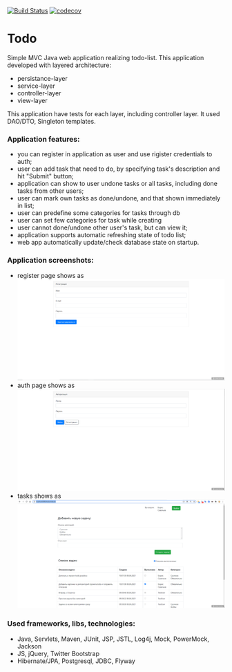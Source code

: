 [![Build Status](https://travis-ci.com/dvamedveda/todo.svg?branch=master)](https://travis-ci.com/dvamedveda/todo)
[![codecov](https://codecov.io/gh/dvamedveda/todo/branch/master/graph/badge.svg?token=6LLK4RI2RZ)](https://codecov.io/gh/dvamedveda/todo)

# Todo
Simple MVC Java web application realizing todo-list.
This application developed with layered architecture:
- persistance-layer
- service-layer
- controller-layer
- view-layer

This application have tests for each layer, including controller layer.
It used DAO/DTO, Singleton templates.

### Application features:

- you can register in application as user and use rigister credentials to auth;
- user can add task that need to do, by specifying task's description and hit "Submit" button;
- application can show to user undone tasks or all tasks, including done tasks from other users;
- user can mark own tasks as done/undone, and that shown immediately in list;
- user can predefine some categories for tasks through db
- user can set few categories for task while creating
- user cannot done/undone other user's task, but can view it;
- application supports automatic refreshing state of todo list;  
- web app automatically update/check database state on startup.

### Application screenshots:
- register page shows as
![reg](https://github.com/dvamedveda/screenshots/blob/main/todo/reg_page.png?raw=true)  
- auth page shows as
![auth](https://github.com/dvamedveda/screenshots/blob/main/todo/auth_page.png?raw=true)  
- tasks shows as
![index](https://github.com/dvamedveda/screenshots/blob/main/todo/categorized_index_page.png?raw=true)  

### Used frameworks, libs, technologies:
- Java, Servlets, Maven, JUnit, JSP, JSTL, Log4j, Mock, PowerMock, Jackson
- JS, jQuery, Twitter Bootstrap
- Hibernate/JPA, Postgresql, JDBC, Flyway